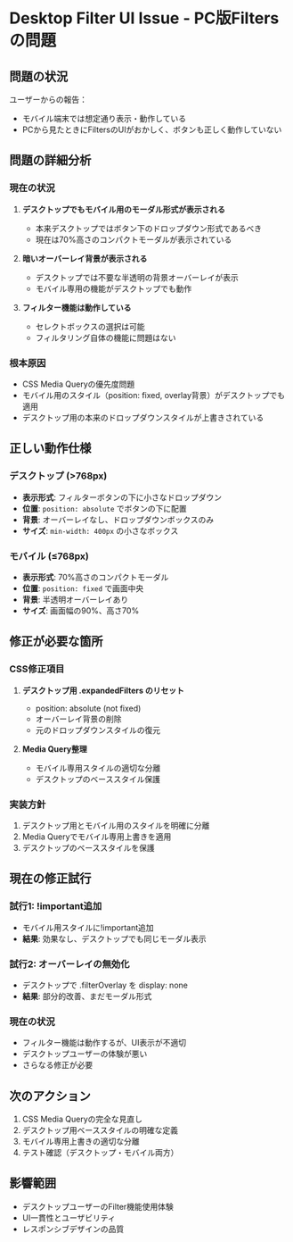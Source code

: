# Desktop Filter UI Issue - PC版Filtersの問題

## 問題の状況

ユーザーからの報告：

- モバイル端末では想定通り表示・動作している
- PCから見たときにFiltersのUIがおかしく、ボタンも正しく動作していない

## 問題の詳細分析

### 現在の状況

1. **デスクトップでもモバイル用のモーダル形式が表示される**

   - 本来デスクトップではボタン下のドロップダウン形式であるべき
   - 現在は70%高さのコンパクトモーダルが表示されている

2. **暗いオーバーレイ背景が表示される**

   - デスクトップでは不要な半透明の背景オーバーレイが表示
   - モバイル専用の機能がデスクトップでも動作

3. **フィルター機能は動作している**
   - セレクトボックスの選択は可能
   - フィルタリング自体の機能に問題はない

### 根本原因

- CSS Media Queryの優先度問題
- モバイル用のスタイル（position: fixed, overlay背景）がデスクトップでも適用
- デスクトップ用の本来のドロップダウンスタイルが上書きされている

## 正しい動作仕様

### デスクトップ (>768px)

- **表示形式**: フィルターボタンの下に小さなドロップダウン
- **位置**: `position: absolute` でボタンの下に配置
- **背景**: オーバーレイなし、ドロップダウンボックスのみ
- **サイズ**: `min-width: 400px` の小さなボックス

### モバイル (≤768px)

- **表示形式**: 70%高さのコンパクトモーダル
- **位置**: `position: fixed` で画面中央
- **背景**: 半透明オーバーレイあり
- **サイズ**: 画面幅の90%、高さ70%

## 修正が必要な箇所

### CSS修正項目

1. **デスクトップ用 .expandedFilters のリセット**

   - position: absolute (not fixed)
   - オーバーレイ背景の削除
   - 元のドロップダウンスタイルの復元

2. **Media Query整理**
   - モバイル専用スタイルの適切な分離
   - デスクトップのベーススタイル保護

### 実装方針

1. デスクトップ用とモバイル用のスタイルを明確に分離
2. Media Queryでモバイル専用上書きを適用
3. デスクトップのベーススタイルを保護

## 現在の修正試行

### 試行1: !important追加

- モバイル用スタイルに!important追加
- **結果**: 効果なし、デスクトップでも同じモーダル表示

### 試行2: オーバーレイの無効化

- デスクトップで .filterOverlay を display: none
- **結果**: 部分的改善、まだモーダル形式

### 現在の状況

- フィルター機能は動作するが、UI表示が不適切
- デスクトップユーザーの体験が悪い
- さらなる修正が必要

## 次のアクション

1. CSS Media Queryの完全な見直し
2. デスクトップ用ベーススタイルの明確な定義
3. モバイル専用上書きの適切な分離
4. テスト確認（デスクトップ・モバイル両方）

## 影響範囲

- デスクトップユーザーのFilter機能使用体験
- UI一貫性とユーザビリティ
- レスポンシブデザインの品質
